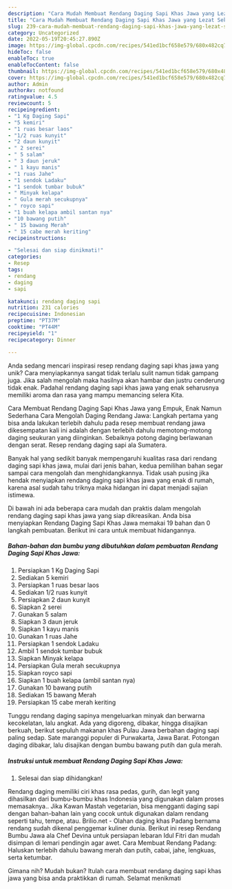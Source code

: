 ```yaml
---
description: "Cara Mudah Membuat Rendang Daging Sapi Khas Jawa yang Lezat Sekali"
title: "Cara Mudah Membuat Rendang Daging Sapi Khas Jawa yang Lezat Sekali"
slug: 239-cara-mudah-membuat-rendang-daging-sapi-khas-jawa-yang-lezat-sekali
category: Uncategorized
date: 2022-05-19T20:45:27.890Z
image: https://img-global.cpcdn.com/recipes/541ed1bcf658e579/680x482cq70/rendang-daging-sapi-khas-jawa-foto-resep-utama.jpg
hideToc: false
enableToc: true
enableTocContent: false
thumbnail: https://img-global.cpcdn.com/recipes/541ed1bcf658e579/680x482cq70/rendang-daging-sapi-khas-jawa-foto-resep-utama.jpg
cover: https://img-global.cpcdn.com/recipes/541ed1bcf658e579/680x482cq70/rendang-daging-sapi-khas-jawa-foto-resep-utama.jpg
author: Admin
authorAv: notfound
ratingvalue: 4.5
reviewcount: 5
recipeingredient:
- "1 Kg Daging Sapi"
- "5 kemiri"
- "1 ruas besar laos"
- "1/2 ruas kunyit"
- "2 daun kunyit"
- " 2 serei"
- " 5 salam"
- " 3 daun jeruk"
- " 1 kayu manis"
- "1 ruas Jahe"
- "1 sendok Ladaku"
- "1 sendok tumbar bubuk"
- " Minyak kelapa"
- " Gula merah secukupnya"
- " royco sapi"
- "1 buah kelapa ambil santan nya"
- "10 bawang putih"
- " 15 bawang Merah"
- " 15 cabe merah keriting"
recipeinstructions:

- "Selesai dan siap dinikmati!"
categories:
- Resep
tags:
- rendang
- daging
- sapi

katakunci: rendang daging sapi 
nutrition: 231 calories
recipecuisine: Indonesian
preptime: "PT37M"
cooktime: "PT44M"
recipeyield: "1"
recipecategory: Dinner

---
```





Anda sedang mencari inspirasi resep rendang daging sapi khas jawa yang unik? Cara menyiapkannya sangat tidak terlalu sulit namun tidak gampang juga. Jika salah mengolah maka hasilnya akan hambar dan justru cenderung tidak enak. Padahal rendang daging sapi khas jawa yang enak seharusnya memiliki aroma dan rasa yang mampu memancing selera Kita.





Cara Membuat Rendang Daging Sapi Khas Jawa yang Empuk, Enak Namun Sederhana Cara Mengolah Daging Rendang Jawa: Langkah pertama yang bisa anda lakukan terlebih dahulu pada resep membuat rendang jawa dikesempatan kali ini adalah dengan terlebih dahulu memotong-motong daging seukuran yang diinginkan. Sebaiknya potong daging berlawanan dengan serat. Resep rendang daging sapi ala Sumatera.

Banyak hal yang sedikit banyak mempengaruhi kualitas rasa dari rendang daging sapi khas jawa, mulai dari jenis bahan, kedua pemilihan bahan segar sampai cara mengolah dan menghidangkannya. Tidak usah pusing jika hendak menyiapkan rendang daging sapi khas jawa yang enak di rumah, karena asal sudah tahu triknya maka hidangan ini dapat menjadi sajian istimewa.






Di bawah ini ada beberapa cara mudah dan praktis dalam mengolah rendang daging sapi khas jawa yang siap dikreasikan. Anda bisa menyiapkan Rendang Daging Sapi Khas Jawa memakai 19 bahan dan 0 langkah pembuatan. Berikut ini cara untuk membuat hidangannya.

<!--inarticleads1-->

##### Bahan-bahan dan bumbu yang dibutuhkan dalam pembuatan Rendang Daging Sapi Khas Jawa:

1. Persiapkan 1 Kg Daging Sapi
1. Sediakan 5 kemiri
1. Persiapkan 1 ruas besar laos
1. Sediakan 1/2 ruas kunyit
1. Persiapkan 2 daun kunyit
1. Siapkan  2 serei
1. Gunakan  5 salam
1. Siapkan  3 daun jeruk
1. Siapkan  1 kayu manis
1. Gunakan 1 ruas Jahe
1. Persiapkan 1 sendok Ladaku
1. Ambil 1 sendok tumbar bubuk
1. Siapkan  Minyak kelapa
1. Persiapkan  Gula merah secukupnya
1. Siapkan  royco sapi
1. Siapkan 1 buah kelapa (ambil santan nya)
1. Gunakan 10 bawang putih
1. Sediakan  15 bawang Merah
1. Persiapkan  15 cabe merah keriting


Tunggu rendang daging sapinya mengeluarkan minyak dan berwarna kecokelatan, lalu angkat. Ada yang digoreng, dibakar, hingga disajikan berkuah, berikut sepuluh makanan khas Pulau Jawa berbahan daging sapi paling sedap. Sate maranggi populer di Purwakarta, Jawa Barat. Potongan daging dibakar, lalu disajikan dengan bumbu bawang putih dan gula merah. 

<!--inarticleads2-->

##### Instruksi untuk membuat Rendang Daging Sapi Khas Jawa:


1. Selesai dan siap dihidangkan!

Rendang daging memiliki ciri khas rasa pedas, gurih, dan legit yang dihasilkan dari bumbu-bumbu khas Indonesia yang digunakan dalam proses memasaknya.. Jika Kawan Mastah vegetarian, bisa mengganti daging sapi dengan bahan-bahan lain yang cocok untuk digunakan dalam rendang seperti tahu, tempe, atau. Brilio.net - Olahan daging khas Padang bernama rendang sudah dikenal penggemar kuliner dunia. Berikut ini resep Rendang Bumbu Jawa ala Chef Devina untuk persiapan lebaran Idul Fitri dan mudah disimpan di lemari pendingin agar awet. Cara Membuat Rendang Padang: Haluskan terlebih dahulu bawang merah dan putih, cabai, jahe, lengkuas, serta ketumbar. 

Gimana nih? Mudah bukan? Itulah cara membuat rendang daging sapi khas jawa yang bisa anda praktikkan di rumah. Selamat menikmati
